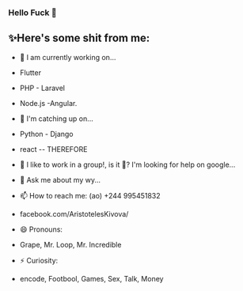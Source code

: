 ### Hello Fuck 👋
 
✨Here's some shit from me:
--
- 🔭 I am currently working on...
- Flutter
- PHP - Laravel
- Node.js -Angular.
- 🌱 I'm catching up on...
- Python - Django
- react
-- THEREFORE
- 👯 I like to work in a group!, is it 🤔?
I'm looking for help on google...
- 💬 Ask me about my wy...
- 📫 How to reach me: (ao) +244 995451832
- facebook.com/AristotelesKivova/

- 😄 Pronouns:
- Grape, Mr. Loop, Mr. Incredible
- ⚡ Curiosity:
- encode, Footbool, Games, Sex, Talk, Money
